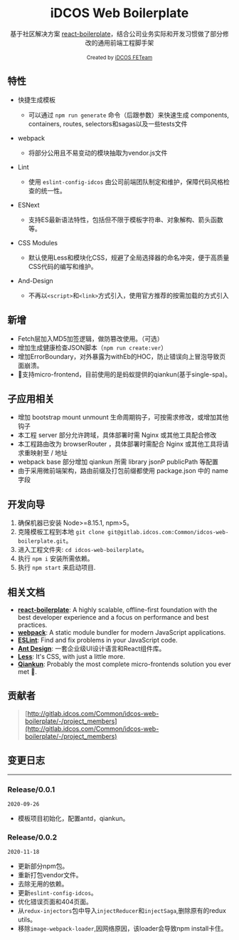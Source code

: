 <div align="center"><h1 align="center">iDCOS Web Boilerplate</h1></div>
<div align="center">基于社区解决方案 <a href="https://github.com/react-boilerplate/react-boilerplate">react-boilerplate</a>，结合公司业务实际和开发习惯做了部分修改的通用前端工程脚手架</div>
<br />

<div align="center">
  <sub>Created by <a href="#">iDCOS FETeam</a>
</div>

## 特性
- 快捷生成模板
  - 可以通过 `npm run generate` 命令（后跟参数）来快速生成 components, containers, routes, selectors和sagas以及一些tests文件

- webpack
  - 将部分公用且不易变动的模块抽取为vendor.js文件

- Lint
  - 使用 `eslint-config-idcos` 由公司前端团队制定和维护，保障代码风格检查的统一性。

- ESNext
  - 支持ES最新语法特性，包括但不限于模板字符串、对象解构、箭头函数等。

- CSS Modules
  - 默认使用Less和模块化CSS，规避了全局选择器的命名冲突，便于高质量CSS代码的编写和维护。

- And-Design
  - 不再以`<script>`和`<link>`方式引入，使用官方推荐的按需加载的方式引入

## 新增
- Fetch层加入MD5加签逻辑，做防篡改使用。（可选）
- 增加生成健康检查JSON脚本（`npm run create:ver`）
- 增加ErrorBoundary，对外暴露为withEb的HOC，防止错误向上冒泡导致页面崩溃。
- 支持micro-frontend，目前使用的是蚂蚁提供的qiankun(基于single-spa)。

## 子应用相关
- 增加 bootstrap mount unmount 生命周期钩子，可按需求修改，或增加其他钩子
- 本工程 server 部分允许跨域，具体部署时需 Nginx 或其他工具配合修改
- 本工程路由改为 browserRouter ，具体部署时需配合 Nginx 或其他工具将请求重映射至 / 地址
- webpack base 部分增加 qiankun 所需 library jsonP publicPath 等配置
- 由于采用微前端架构，路由前缀及打包前缀都使用 package.json 中的 name 字段

## 开发向导

1.  确保机器已安装 Node>=8.15.1, npm>5。
2.  克隆模板工程到本地 `git clone git@gitlab.idcos.com:Common/idcos-web-boilerplate.git`。
3.  进入工程文件夹: `cd idcos-web-boilerplate`。
4.  执行 `npm i` 安装所需依赖。
5.  执行 `npm start` 来启动项目.

## 相关文档

- [**react-boilerplate**](https://github.com/react-boilerplate/react-boilerplate): A highly scalable, offline-first foundation with the best developer experience and a focus on performance and best practices.
- [**webpack**](https://webpack.js.org/): A static module bundler for modern JavaScript applications.
- [**ESLint**](https://eslint.org/): Find and fix problems in your JavaScript code.
- [**Ant Design**](https://ant.design/index-cn): 一套企业级UI设计语言和React组件库。
- [**Less**](http://lesscss.org/): It's CSS, with just a little more.
- [**Qiankun**](https://qiankun.umijs.org/): Probably the most complete micro-frontends solution you ever met 🧐.

## 贡献者

> [http://gitlab.idcos.com/Common/idcos-web-boilerplate/-/project_members](http://gitlab.idcos.com/Common/idcos-web-boilerplate/-/project_members)

## 变更日志
---

### Release/0.0.1
`2020-09-26`
- 模板项目初始化，配置antd，qiankun。

### Release/0.0.2
`2020-11-18`
- 更新部分npm包。
- 重新打包vendor文件。
- 去除无用的依赖。
- 更新`eslint-config-idcos`。
- 优化错误页面和404页面。
- 从`redux-injectors`包中导入`injectReducer`和`injectSaga`,删除原有的redux utils。
- 移除`image-webpack-loader`,因网络原因，该loader会导致npm install卡住。